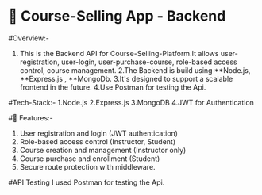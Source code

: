  # 📘 Course-Selling App - Backend 

 #Overview:-
  1. This is the Backend API for Course-Selling-Platform.It allows user-registration, user-login, user-purchase-course, role-based access control, course management.
  2.The Backend is build using **Node.js, **Express.js , **MongoDb.
  3.It's designed to support a scalable frontend in the future.
  4.Use Postman for testing the Api.

#Tech-Stack:-
  1.Node.js
  2.Express.js
  3.MongoDB
  4.JWT for Authentication

#🚀 Features:-
  1. User registration and login (JWT authentication)
  2. Role-based access control (Instructor, Student)
  3. Course creation and management (Instructor only)
  4. Course purchase and enrollment (Student)
  5. Secure route protection with middleware.

 #API Testing 
 I used Postman for testing the Api. 

  
  
  
   
